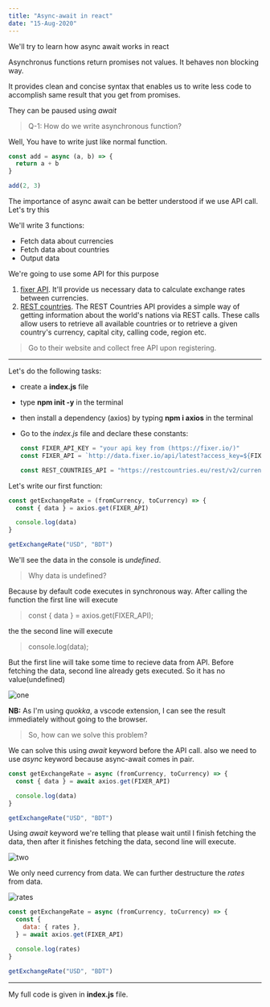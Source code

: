 ```yaml
---
title: "Async-await in react"
date: "15-Aug-2020"
---
```


We'll try to learn how async await works in react

Asynchronus functions return promises not values. It behaves non blocking way.

It provides clean and concise syntax that enables us to write less code to accomplish same result that you get from promises.

They can be paused using _await_

> Q-1: How do we write asynchronous function?

Well, You have to write just like normal function.

```javascript
const add = async (a, b) => {
  return a + b
}

add(2, 3)
```

The importance of async await can be better understood if we use API call. Let's try this

We'll write 3 functions:

- Fetch data about currencies
- Fetch data about countries
- Output data

We're going to use some API for this purpose

1. [fixer API](https://fixer.io/). It'll provide us necessary data to calculate exchange rates between currencies.
2. [REST countries](http://restcountries.eu/). The REST Countries API provides a simple way of getting information about the world's nations via REST calls. These calls allow users to retrieve all available countries or to retrieve a given country's currency, capital city, calling code, region etc.

> Go to their website and collect free API upon registering.

---

Let's do the following tasks:

- create a **index.js** file
- type **npm init -y** in the terminal
- then install a dependency (axios) by typing **npm i axios** in the terminal
- Go to the _index.js_ file and declare these constants:

  ```js
  const FIXER_API_KEY = "your api key from (https://fixer.io/)"
  const FIXER_API = `http://data.fixer.io/api/latest?access_key=${FIXER_API_KEY}`

  const REST_COUNTRIES_API = "https://restcountries.eu/rest/v2/currency"
  ```

Let's write our first function:

```js
const getExchangeRate = (fromCurrency, toCurrency) => {
  const { data } = axios.get(FIXER_API)

  console.log(data)
}

getExchangeRate("USD", "BDT")
```

We'll see the data in the console is _undefined_.

> Why data is undefined?

Because by default code executes in synchronous way. After calling the function the first line will execute

> const { data } = axios.get(FIXER_API);

the the second line will execute

> console.log(data);

But the first line will take some time to recieve data from API. Before fetching the data, second line already gets executed. So it has no value(undefined)

![one](images/one.JPG "see my code")

**NB:** As I'm using _quokka_, a vscode extension, I can see the result immediately without going to the browser.

> So, how can we solve this problem?

We can solve this using _await_ keyword before the API call. also we need to use _async_ keyword because async-await comes in pair.

```js
const getExchangeRate = async (fromCurrency, toCurrency) => {
  const { data } = await axios.get(FIXER_API)

  console.log(data)
}

getExchangeRate("USD", "BDT")
```

Using _await_ keyword we're telling that please wait until I finish fetching the data, then after it finishes fetching the data, second line will execute.

<img src="images/two.JPG" alt="two">

We only need currency from data. We can further destructure the _rates_ from data.

<img src="images/rates.JPG" alt="rates">

```js
const getExchangeRate = async (fromCurrency, toCurrency) => {
  const {
    data: { rates },
  } = await axios.get(FIXER_API)

  console.log(rates)
}

getExchangeRate("USD", "BDT")
```

---

My full code is given in **index.js** file.

